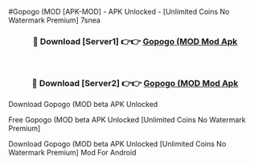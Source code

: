 #Gopogo (MOD [APK-MOD] - APK Unlocked - [Unlimited Coins No Watermark Premium] 7snea



<div align="center">

<h3>🔴 Download [Server1] 👉👉 <a href="https://momento.my/?title=Gopogo_(MOD">Gopogo (MOD Mod Apk</a></h3><br>

<h3>🔴 Download [Server2] 👉👉 <a href="https://momento.my/?title=Gopogo_(MOD">Gopogo (MOD Mod Apk</a></h3>
</div>



Download Gopogo (MOD beta APK Unlocked

Free Gopogo (MOD beta APK Unlocked [Unlimited Coins No Watermark Premium]

Download Gopogo (MOD beta APK Unlocked [Unlimited Coins No Watermark Premium] Mod For Android
